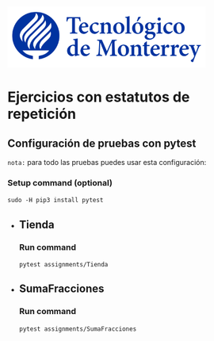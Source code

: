 ![Tec de Monterrey](images/logotecmty.png)
# Ejercicios con estatutos de repetición

## Configuración de pruebas con **pytest**

`nota:` para todo las pruebas puedes usar esta configuración:
### Setup command (optional)
```
sudo -H pip3 install pytest
```

- ## Tienda
    ### Run command
    ```
    pytest assignments/Tienda 
    ```

- ## SumaFracciones
    ### Run command
    ```
    pytest assignments/SumaFracciones 
    ```

    